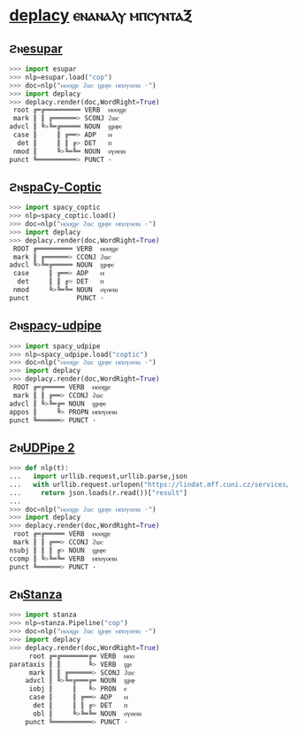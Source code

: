 # [deplacy](https://koichiyasuoka.github.io/deplacy/) ⲉⲛⲁⲛⲁⲗⲩ ⲙⲡⲥⲩⲛⲧⲁⲜ

## ϩⲛ[esupar](https://github.com/KoichiYasuoka/esupar)

```py
>>> import esupar
>>> nlp=esupar.load("cop")
>>> doc=nlp("ⲙⲟⲟϣⲉ ϩⲱⲥ ϣⲏⲣⲉ ⲙⲡⲟⲩⲟⲉⲓⲛ ·")
>>> import deplacy
>>> deplacy.render(doc,WordRight=True)
 root ╔═╔═════════ VERB  ⲙⲟⲟϣⲉ
 mark ║ ║ ╔══════> SCONJ ϩⲱⲥ
advcl ║ ╚>╚═╔═════ NOUN  ϣⲏⲣⲉ
 case ║     ║ ╔══> ADP   ⲙ
  det ║     ║ ║ ╔> DET   ⲡ
 nmod ║     ╚>╚═╚═ NOUN  ⲟⲩⲟⲉⲓⲛ
punct ╚══════════> PUNCT ·
```

## ϩⲛ[spaCy-Coptic](https://github.com/KoichiYasuoka/spaCy-Coptic)

```py
>>> import spacy_coptic
>>> nlp=spacy_coptic.load()
>>> doc=nlp("ⲙⲟⲟϣⲉ ϩⲱⲥ ϣⲏⲣⲉ ⲙⲡⲟⲩⲟⲉⲓⲛ ·")
>>> import deplacy
>>> deplacy.render(doc,WordRight=True)
 ROOT ╔═════════ VERB  ⲙⲟⲟϣⲉ
 mark ║ ╔══════> CCONJ ϩⲱⲥ
advcl ╚>╚═╔═════ NOUN  ϣⲏⲣⲉ
 case     ║ ╔══> ADP   ⲙ
  det     ║ ║ ╔> DET   ⲡ
 nmod     ╚>╚═╚═ NOUN  ⲟⲩⲟⲉⲓⲛ
punct            PUNCT ·
```

## ϩⲛ[spacy-udpipe](https://github.com/TakeLab/spacy-udpipe)

```py
>>> import spacy_udpipe
>>> nlp=spacy_udpipe.load("coptic")
>>> doc=nlp("ⲙⲟⲟϣⲉ ϩⲱⲥ ϣⲏⲣⲉ ⲙⲡⲟⲩⲟⲉⲓⲛ ·")
>>> import deplacy
>>> deplacy.render(doc,WordRight=True)
 ROOT ╔═╔═════ VERB  ⲙⲟⲟϣⲉ
 mark ║ ║ ╔══> CCONJ ϩⲱⲥ
advcl ║ ╚>╚═╔═ NOUN  ϣⲏⲣⲉ
appos ║     ╚> PROPN ⲙⲡⲟⲩⲟⲉⲓⲛ
punct ╚══════> PUNCT ·
```

## ϩⲛ[UDPipe 2](http://ufal.mff.cuni.cz/udpipe/2)

```py
>>> def nlp(t):
...   import urllib.request,urllib.parse,json
...   with urllib.request.urlopen("https://lindat.mff.cuni.cz/services/udpipe/api/process?model=cop&tokenizer&tagger&parser&data="+urllib.parse.quote(t)) as r:
...     return json.loads(r.read())["result"]
...
>>> doc=nlp("ⲙⲟⲟϣⲉ ϩⲱⲥ ϣⲏⲣⲉ ⲙⲡⲟⲩⲟⲉⲓⲛ ·")
>>> import deplacy
>>> deplacy.render(doc,WordRight=True)
 root ╔═╔═════ VERB  ⲙⲟⲟϣⲉ
 mark ║ ║ ╔══> CCONJ ϩⲱⲥ
nsubj ║ ║ ║ ╔> NOUN  ϣⲏⲣⲉ
ccomp ║ ╚>╚═╚═ VERB  ⲙⲡⲟⲩⲟⲉⲓⲛ
punct ╚══════> PUNCT ·
```

## ϩⲛ[Stanza](https://stanfordnlp.github.io/stanza)

```py
>>> import stanza
>>> nlp=stanza.Pipeline("cop")
>>> doc=nlp("ⲙⲟⲟϣⲉ ϩⲱⲥ ϣⲏⲣⲉ ⲙⲡⲟⲩⲟⲉⲓⲛ ·")
>>> import deplacy
>>> deplacy.render(doc,WordRight=True)
     root ╔═╔═══════╔═ VERB  ⲙⲟⲟ
parataxis ║ ║       ╚> VERB  ϣⲉ
     mark ║ ║ ╔══════> SCONJ ϩⲱⲥ
    advcl ║ ╚>╚═╔═══╔═ NOUN  ϣⲏⲣ
     iobj ║     ║   ╚> PRON  ⲉ
     case ║     ║ ╔══> ADP   ⲙ
      det ║     ║ ║ ╔> DET   ⲡ
      obl ║     ╚>╚═╚═ NOUN  ⲟⲩⲟⲉⲓⲛ
    punct ╚══════════> PUNCT ·
```

